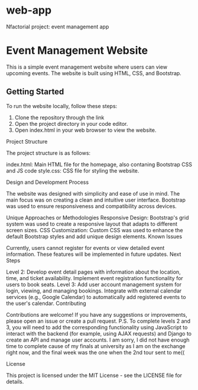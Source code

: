 # web-app
Nfactorial project: event management app
# Event Management Website

This is a simple event management website where users can view upcoming events. The website is built using HTML, CSS, and Bootstrap.

## Getting Started

To run the website locally, follow these steps:

1. Clone the repository through the link
2. Open the project directory in your code editor.
3. Open index.html in your web browser to view the website.

Project Structure

The project structure is as follows:

index.html: Main HTML file for the homepage, also contaning Bootstrap CSS and JS code
style.css: CSS file for styling the website.

Design and Development Process

The website was designed with simplicity and ease of use in mind. The main focus was on creating a clean and intuitive user interface. Bootstrap was used to ensure responsiveness and compatibility across devices.

Unique Approaches or Methodologies
Responsive Design: Bootstrap's grid system was used to create a responsive layout that adapts to different screen sizes.
CSS Customization: Custom CSS was used to enhance the default Bootstrap styles and add unique design elements.
Known Issues

Currently, users cannot register for events or view detailed event information. These features will be implemented in future updates.
Next Steps

Level 2:
Develop event detail pages with information about the location, time, and ticket availability.
Implement event registration functionality for users to book seats.
Level 3:
Add user account management system for login, viewing, and managing bookings.
Integrate with external calendar services (e.g., Google Calendar) to automatically add registered events to the user's calendar.
Contributing

Contributions are welcome! If you have any suggestions or improvements, please open an issue or create a pull request.
P.S. To complete levels 2 and 3, you will need to add the corresponding functionality using JavaScript to interact with the backend (for example, using AJAX requests) and Django to create an API and manage user accounts. I am sorry, I did not have enough time to complete cause of my finals at university as I am on the exchange right now, and the final week was the one when the 2nd tour sent to me((

License

This project is licensed under the MIT License - see the LICENSE file for details.
   
